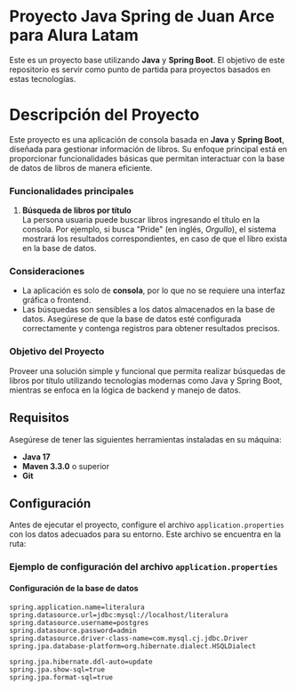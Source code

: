 # Proyecto Java Spring de Juan Arce para Alura Latam 

Este es un proyecto base utilizando **Java** y **Spring Boot**. El objetivo de este repositorio es servir como punto de partida para proyectos basados en estas tecnologías. 

# Descripción del Proyecto

Este proyecto es una aplicación de consola basada en **Java** y **Spring Boot**, diseñada para gestionar información de libros. Su enfoque principal está en proporcionar funcionalidades básicas que permitan interactuar con la base de datos de libros de manera eficiente. 

### Funcionalidades principales

1. **Búsqueda de libros por título**  
   La persona usuaria puede buscar libros ingresando el título en la consola. Por ejemplo, si busca "Pride" (en inglés, *Orgullo*), el sistema mostrará los resultados correspondientes, en caso de que el libro exista en la base de datos.

### Consideraciones

- La aplicación es solo de **consola**, por lo que no se requiere una interfaz gráfica o frontend.
- Las búsquedas son sensibles a los datos almacenados en la base de datos. Asegúrese de que la base de datos esté configurada correctamente y contenga registros para obtener resultados precisos.

### Objetivo del Proyecto

Proveer una solución simple y funcional que permita realizar búsquedas de libros por título utilizando tecnologías modernas como Java y Spring Boot, mientras se enfoca en la lógica de backend y manejo de datos.

## Requisitos

Asegúrese de tener las siguientes herramientas instaladas en su máquina:

- **Java 17**
- **Maven 3.3.0** o superior
- **Git**

## Configuración

Antes de ejecutar el proyecto, configure el archivo `application.properties` con los datos adecuados para su entorno. Este archivo se encuentra en la ruta:


### Ejemplo de configuración del archivo `application.properties`

#### Configuración de la base de datos
```properties
spring.application.name=literalura
spring.datasource.url=jdbc:mysql://localhost/literalura
spring.datasource.username=postgres
spring.datasource.password=admin
spring.datasource.driver-class-name=com.mysql.cj.jdbc.Driver
spring.jpa.database-platform=org.hibernate.dialect.HSQLDialect

spring.jpa.hibernate.ddl-auto=update
spring.jpa.show-sql=true
spring.jpa.format-sql=true
